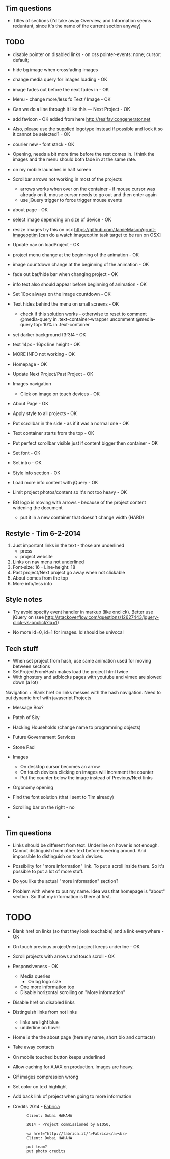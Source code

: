 Tim questions
-------------
+ Titles of sections (I'd take away Overview, and Information seems reduntant, since it's the name of the current section anyway)



TODO
-------
+ disable pointer on disabled links - on css
	pointer-events: none;
   	cursor: default;

+ hide bg image when crossfading images
+ change media query for images loading - OK
+ image fades out before the next fades in - OK
+ Menu - change more/less fo  Text / Image - OK
+ Can we do a line through it like this — Next Project - OK
+ add favicon - OK
	added from here http://realfavicongenerator.net
+ Also, please use the supplied logotype instead if possible and lock it so it cannot be selected? - OK
+ courier new - font stack - OK

+ Opening, needs a bit more time before the rest comes in. I think the images and the menu should both fade in at the same rate.



+ on my mobile launches in half screen
+ Scrollbar arrows not working in most of the projects 
	+ arrows works when over on the container - if mouse cursor was already on it, mouse cursor needs to go out and then enter again
	+ use jQuery trigger to force trigger mouse events



+ about page - OK
+ select image depending on size of device - OK


+ resize images 
	try this on osx 
	https://github.com/JamieMason/grunt-imageoptim
	[can do a watch:imageoptim task target to be run on OSX]

+ Update nav on loadProject - OK
+ project menu change at the beginning of the animation - OK
+ image countdown change at the beginning of the animation - OK
+ fade out bar/hide bar when changing project - OK
+ info text also should appear before beginning of animation - OK
+ Set 10px always on the image countdown - OK
+ Text hides behind the menu on small screens - OK
	+ check if this solution works - otherwise to reset to 
	comment @media-query in .text-container-wrapper
	uncomment @media-query top: 10% in .text-container

+ set darker background f3f3f4 - OK
+ text 14px - 16px line height - OK




+ MORE INFO not working - OK
+ Homepage - OK
+ Update Next Project/Past Project - OK

 

+ Images navigation
	+ Click on image on touch devices - OK
+ About Page - OK
+ Apply style to all projects - OK
+ Put scrollbar in the side - as if it was a normal one - OK
+ Text container starts from the top - OK
+ Put perfect scrollbar visible just if content bigger then container - OK
+ Set font - OK
+ Set intro - OK
+ Style info section - OK
+ Load more info content with jQuery - OK
+ Limit project photos/content so it's not too heavy - OK
+ BG logo is moving with arrows - because of the project content widening the document
	+ put it in a new container that doesn't change width (HARD)



Restyle - Tim 6-2-2014
--------------
1. Just important links in the text - those are underlined
	- press
	- project website
2. Links on nav menu not underlined
3. Font-size: 16 - Line-height: 18
4. Past project/Next project go away when not clickable
5. About comes from the top
6. More info/less info





Style notes
------

+ Try avoid specify event handler in markup (like onclick). Better use jQuery on (see http://stackoverflow.com/questions/12627443/jquery-click-vs-onclick?lq=1)

+ No more id=0, id=1 for images. Id should be univocal




Tech stuff
-------

+ When set project from hash, use same animation used for moving between sections
+ SetProjectFromHash makes load the project html twice
+ With ghostery and adblocks pages with youtube and vimeo are slowed down (a lot)


Navigation 
	+ Blank href on links messes with the hash navigation. Need to put dynamic href with javascript 
Projects
+ Message Box? 
+ Patch of Sky
+ Hacking Households (change name to programming objects)
+ Future Governament Services
+ Stone Pad

+ Images
	+ On desktop cursor becomes an arrow
	+ On touch devices clicking on images will increment the counter
	+ Put the counter below the image instead of Previous/Next links

+ Orgonomy opening 

+ Find the font solution (that I sent to Tim already)

+ Scrolling bar on the right - no 

+ 


Tim questions
--------
+ Links should be different from text. Underline on hover is not enough. Cannot distinguish from other text before hovering around. And impossible to distinguish on touch devices. 

+ Possibility for "more information" link. To put a scroll inside there. So it's possible to put a lot of more stuff. 

+ Do you like the actual "more information" section? 

+ Problem with where to put my name. Idea was that homepage is "about" section. So that my information is there at first.





TODO
============
+ Blank href on links (so that they look touchable) and a link everywhere - OK
+ On touch previous project/next project keeps underline - OK
+ Scroll projects with arrows and touch scroll - OK

+ Responsiveness - OK

	+ Media queries
		+ On bg logo size
	+ One more information top 
	+ Disable horizontal scrolling on "More information"

+ Disable href on disabled links 
+ Distinguish links from not links
	+ links are light blue
	+ underline on hover

+ Home is the the about page (here my name, short bio and contacts)
+ Take away contacts

+ On mobile touched button keeps underlined
+ Allow caching for AJAX on production. Images are heavy.
+ Gif images compression wrong
+ Set color on text highlight
+ Add back link of project when going to more information

+ Credits
			2014 - <a href="http://fabrica.it/">Fabrica</a><br>
			

			Client: Dubai HAHAHA 

			2014 - Project commissioned by BIO50, 

			<a href="http://fabrica.it/">Fabrica</a><br>
			Client: Dubai HAHAHA 

			put team? 
			put photo credits




